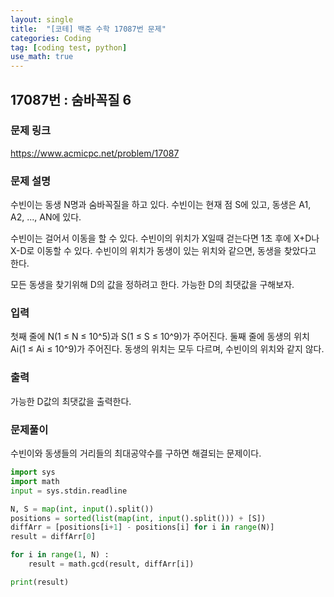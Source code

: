 ```yaml
---
layout: single
title:  "[코테] 백준 수학 17087번 문제"
categories: Coding
tag: [coding test, python]
use_math: true
---
```


## 17087번 : 숨바꼭질 6
### 문제 링크
<https://www.acmicpc.net/problem/17087>

### 문제 설명
수빈이는 동생 N명과 숨바꼭질을 하고 있다. 수빈이는 현재 점 S에 있고, 동생은 A1, A2, ..., AN에 있다.

수빈이는 걸어서 이동을 할 수 있다. 수빈이의 위치가 X일때 걷는다면 1초 후에 X+D나 X-D로 이동할 수 있다. 수빈이의 위치가 동생이 있는 위치와 같으면, 동생을 찾았다고 한다.

모든 동생을 찾기위해 D의 값을 정하려고 한다. 가능한 D의 최댓값을 구해보자.

### 입력
첫째 줄에 N(1 ≤ N ≤ 10^5)과 S(1 ≤ S ≤ 10^9)가 주어진다. 둘째 줄에 동생의 위치 Ai(1 ≤ Ai ≤ 10^9)가 주어진다. 동생의 위치는 모두 다르며, 수빈이의 위치와 같지 않다.

### 출력
가능한 D값의 최댓값을 출력한다.

### 문제풀이
수빈이와 동생들의 거리들의 최대공약수를 구하면 해결되는 문제이다.


```python
import sys
import math
input = sys.stdin.readline

N, S = map(int, input().split())
positions = sorted(list(map(int, input().split())) + [S])
diffArr = [positions[i+1] - positions[i] for i in range(N)]
result = diffArr[0]

for i in range(1, N) :
    result = math.gcd(result, diffArr[i])

print(result)
```
